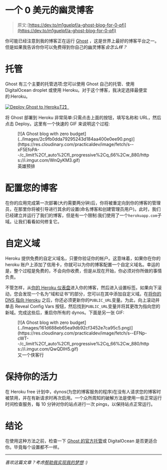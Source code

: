 # 一个 0 美元的幽灵博客

> 原文:[https://dev.to/m1guelpf/a-ghost-blog-for-0-pfi](https://dev.to/m1guelpf/a-ghost-blog-for-0-pfi)

你可能已经注意到我的博客正在运行 [Ghost](https://ghost.org) ，这是世界上最好的博客平台之一。但是如果我告诉你你可以免费得到你自己的幽灵博客*会怎么样？*

# [](#hosting)托管

Ghost 有三个主要的托管选项:您可以使用 Ghost 自己的托管、使用 DigitalOcean droplet 或使用 Heroku。对于这个博客，我决定选择最便宜的:Heroku。

[![Deploy Ghost to Heroku](../Images/c5f2ec62efbee76fd41eb9eff7b5c1c0.png)T2】](https://heroku.com/deploy?template=https://github.com/m1guelpf/ghost-heroku)

将 Ghost 部署到 Heroku 非常简单:只需点击上面的按钮，填写名称和 URL，然后点击 Deploy。这里有一个快速的 GIF 来说明这个过程:

<figure>[![A Ghost blog with zero budget](../Images/2c9fb0dda79295243d184aa400e0ee90.png)](https://res.cloudinary.com/practicaldev/image/fetch/s--xF5EfoPA--/c_limit%2Cf_auto%2Cfl_progressive%2Cq_66%2Cw_880/https://i.imgur.com/WnQyKM3.gif) 

<figcaption>英雄预排</figcaption>

</figure>

# [](#configuring-your-blog)配置您的博客

在你的应用完成第一次部署(大约需要两分钟)后，你将被重定向到你的博客的管理员，在那里你将被引导进行其余的设置(命名博客和创建管理员用户)。此时，我们已经建立并运行了我们的博客，但是有一个限制:我们使用了一个`herokuapp.com`子域。让我们看看如何修复它。

# [](#custom-domain)自定义域

Heroku 提供免费的自定义域名，只要你验证你的帐户。这意味着，如果你在你的 heroku 账户上添加了信用卡，你就可以为你的博客配置一个自定义域名。幸运的是，整个过程是免费的，不会向你收费，但是从现在开始，你必须对你所做的事情负责。

不管怎样，从[你的 Heroku 仪表盘](https://dashboard.heroku.com)进入你的博客，然后进入设置标签。如果向下滚动，您会发现一个名为“域和证书”的部分，您可以在其中添加自定义域。在[将你的 DNS 指向 Heroku](https://devcenter.heroku.com/articles/custom-domains) 之后，你还必须更新你的`PUBLIC_URL`变量。为此，向上滚动并单击 Reveal Config Vars 按钮，然后找到`PUBLIC_URL`变量并将其更改为指向您的新域。完成这些后，重启你所有的 dynos。下面是另一张 GIF:

<figure>[![A Ghost blog with zero budget](../Images/161d688eb65ea9db92cf3452e7ca95c5.png)](https://res.cloudinary.com/practicaldev/image/fetch/s--EFNp-cWT--/c_limit%2Cf_auto%2Cfl_progressive%2Cq_66%2Cw_880/https://i.imgur.com/QwQDIH5.gif) 

<figcaption>又一个侠客行</figcaption>

</figure>

# 保持你的活力

在 Heroku free 计划中，dynos(为您的博客服务的程序)在没有人请求您的博客时被禁用，并在有新请求时再次启用。一个众所周知的破解方法是使用一些正常运行时间检查服务，每 10 分钟对你的站点进行一次 pings，以保持站点正常运行。

# [](#conclusion)结论

在使用这种方法之前，检查一下 [Ghost 的官方托管](https://ghost.org/pricing)或 DigitalOcean 是否更适合你。毕竟每个设置都不一样。

* * *

*喜欢这篇文章？考虑[帮助我实现我的梦想](https://miguelpiedrafita.com/patreon) :)*